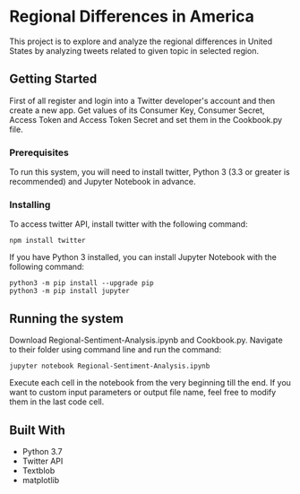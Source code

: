 # Regional Differences in America

This project is to explore and analyze the regional differences in United States by analyzing tweets related to given topic in selected region. 

## Getting Started

First of all register and login into a Twitter developer's account and then create a new app. Get values of its Consumer Key, Consumer Secret, Access Token and Access Token Secret and set them in the Cookbook.py file. 


### Prerequisites

To run this system, you will need to install twitter, Python 3 (3.3 or greater is recommended) and Jupyter Notebook in advance.


### Installing
To access twitter API, install twitter with the following command:
```
npm install twitter
```
If you have Python 3 installed, you can install Jupyter Notebook with the following command:
```
python3 -m pip install --upgrade pip
python3 -m pip install jupyter
```


## Running the system

Download Regional-Sentiment-Analysis.ipynb and Cookbook.py. Navigate to their folder using command line and run the command:
```
jupyter notebook Regional-Sentiment-Analysis.ipynb
```
Execute each cell in the notebook from the very beginning till the end. If you want to custom input parameters or output file name, feel free to modify them in the last code cell. 


## Built With

* Python 3.7
* Twitter API
* Textblob
* matplotlib

